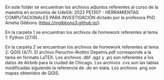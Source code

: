 En este folder se encuentran los archivos adjuntos referentes al curso de la maestria en economia de UdeSA: 2022 PE1307 - HERRAMIENTAS COMPUTACIONALES PARA INVESTIGACIÓN dictado por la profesora PhD Amelia Gibbons (https://mgibbons3.github.io/).

En la carpeta 1 se encuentran los archivos de homework referentes al tema 1: Python (27/6).

En la carpeta 2 se encuentran los archivos de homework referentes al tema 2: QGIS (4/7).
  El archivo Peruchin-Riottini Depetris.pdf corresponde a la tarea en formato LaTEX.
  Los archivos .dbf .qgz y .prj son referentes a los datos de Airbnb para la ciudad de Chicago.
  Los archivos .cvs son las tablas modificadas siguiendo la referencia de .do en stata.
  Los archivos .png son mapas obtenidos de QGIS.
